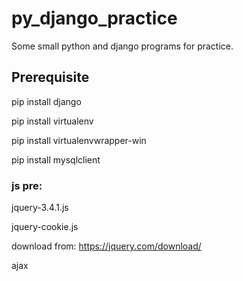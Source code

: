 # py_django_practice

Some small python and django programs for practice.

## Prerequisite
pip install django

pip install virtualenv

pip install virtualenvwrapper-win

pip install mysqlclient

### js pre:
jquery-3.4.1.js

jquery-cookie.js

download from: https://jquery.com/download/

ajax

